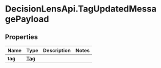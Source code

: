 # DecisionLensApi.TagUpdatedMessagePayload

## Properties
Name | Type | Description | Notes
------------ | ------------- | ------------- | -------------
**tag** | [**Tag**](Tag.md) |  | 


